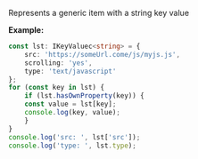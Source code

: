 Represents a generic item with a string key value

**Example:**

```ts
const lst: IKeyValuec<string> = {
    src: 'https://someUrl.come/js/myjs.js',
    scrolling: 'yes',
    type: 'text/javascript'
};
for (const key in lst) {
    if (lst.hasOwnProperty(key)) {
    const value = lst[key];
    console.log(key, value);
    }
}
console.log('src: ', lst['src']);
console.log('type: ', lst.type);
```